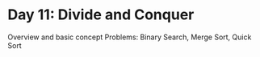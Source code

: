 # Day 11: Divide and Conquer
Overview and basic concept
Problems: Binary Search, Merge Sort, Quick Sort
